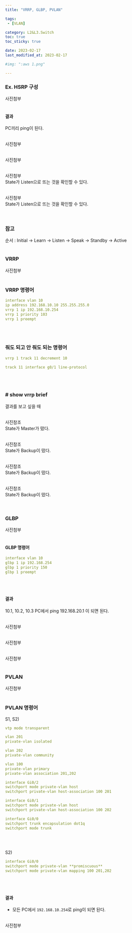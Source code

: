 ```yaml
---
title: "VRRP, GLBP, PVLAN"

tags:
 - [VLAN]

category: L2&L3.Switch
toc: true
toc_sticky: true

date: 2023-02-17
last_modified_at: 2023-02-17

#img: ":aws 1.png"

---
```


<!-- outline-start -->


### Ex. HSRP 구성<br/>

사진첨부
<br/><br/>

#### 결과<br/>

PC끼리 ping이 된다.<br/><br/>

사진첨부
<br/><br/>

사진첨부
<br/><br/>

사진첨부
<br/>State가 Listen으로 뜨는 것을 확인할 수 있다.<br/><br/>

사진첨부
<br/>State가 Listen으로 뜨는 것을 확인할 수 있다.<br/><br/><br/>


### 참고<br/>

순서 : Initial -> Learn -> Listen -> Speak -> Standby -> Active<br/><br/>


### VRRP<br/>

사진첨부
<br/><br/>

### VRRP 명령어<br/>

```yaml
interface vlan 10
ip address 192.168.10.10 255.255.255.0
vrrp 1 ip 192.168.10.254
vrrp 1 priority 103
vrrp 1 preempt
```
<br/><br/>

### 줘도 되고 안 줘도 되는 명령어<br/>

```yaml
vrrp 1 track 11 decrement 10

track 11 interface g0/1 line-protocol
```
<br/><br/>

### # show vrrp brief<br/>

결과를 보고 싶을 때<br/><br/>


사진참조
<br/>State가 Master가 떴다.<br/><br/>

사진참조
<br/>State가 Backup이 떴다.<br/><br/>

사진참조
<br/>State가 Backup이 떴다.<br/><br/>

사진참조
<br/>State가 Backup이 떴다.<br/><br/><br/>



### GLBP<br/>

사진첨부
<br/><br/>

#### GLBP 명령어<br/>

```yaml
interface vlan 10
glbp 1 ip 192.168.254
glbp 1 priority 150
glbp 1 preempt
```
<br/><br/>


#### 결과<br/>

10.1, 10.2, 10.3 PC에서 ping 192.168.20.1 이 되면 된다. <br/><br/>


사진첨부
<br/><br/>

사진첨부
<br/><br/>

사진첨부
<br/><br/>


### PVLAN<br/>

사진첨부
<br/><br/>

### PVLAN 명령어<br/>

S1, S2)<br/>
```yaml
vtp mode transparent

vlan 201
private-vlan isolated

vlan 202
private-vlan community

vlan 100
private-vlan primary
private-vlan association 201,202

interface Gi0/2
switchport mode private-vlan host
switchport private-vlan host-association 100 201

interface Gi0/1
switchport mode private-vlan host
switchport private-vlan host-association 100 202

interface Gi0/0
switchport trunk encapsulation dot1q
switchport mode trunk
```
<br/><br/>

S2)<br/>
```yaml
interface Gi0/0
switchport mode private-vlan **promiscuous**
switchport mode private-vlan mapping 100 201,202
```
<br/><br/>

#### 결과<br/>

- 모든 PC에서 `192.168.10.254`로 ping이 되면 된다.<br/><br/>

사진첨부
<br/><br/><br/>

